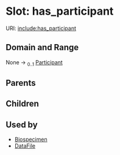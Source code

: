 
# Slot: has_participant




URI: [include:has_participant](https://w3id.org/include/has_participant)


## Domain and Range

None &#8594;  <sub>0..1</sub> [Participant](Participant.md)

## Parents


## Children


## Used by

 * [Biospecimen](Biospecimen.md)
 * [DataFile](DataFile.md)
